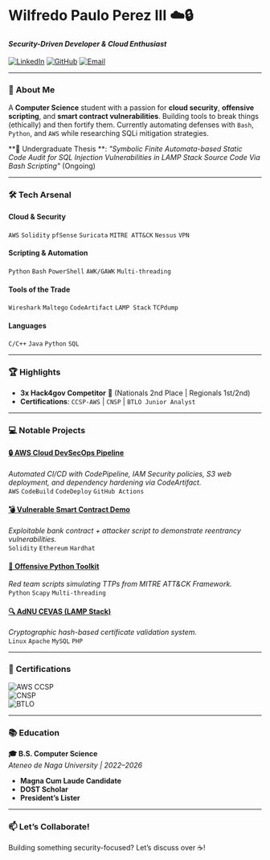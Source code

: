 # Wilfredo Paulo Perez III ☁️🔒  
#### *Security-Driven Developer & Cloud Enthusiast*  
[![LinkedIn](https://img.shields.io/badge/LinkedIn-Connect-%230A66C2?style=flat&logo=linkedin)](http://linkedin.com/in/wpperezili)
[![GitHub](https://img.shields.io/badge/GitHub-Follow-%23181717?style=flat&logo=github)](https://github.com/C0deRhin0)
[![Email](https://img.shields.io/badge/Email-Contact-%23EA4335?style=flat&logo=gmail)](mailto:pauloperez9754@gmail.com)

---

### 🚀 **About Me**  
A **Computer Science** student with a passion for **cloud security**, **offensive scripting**, and **smart contract vulnerabilities**. Building tools to break things (ethically) and then fortify them. Currently automating defenses with `Bash`, `Python`, and `AWS` while researching SQLi mitigation strategies.  

**🔭 Undergraduate Thesis **: *"Symbolic Finite Automata-based Static Code Audit for SQL Injection Vulnerabilities in LAMP Stack Source Code Via Bash Scripting"* (Ongoing)  

---

### 🛠️ **Tech Arsenal**  

#### **Cloud & Security**  
`AWS` `Solidity` `pfSense` `Suricata` `MITRE ATT&CK` `Nessus` `VPN`  

#### **Scripting & Automation**  
`Python` `Bash` `PowerShell` `AWK/GAWK` `Multi-threading`  

#### **Tools of the Trade**  
`Wireshark` `Maltego` `CodeArtifact` `LAMP Stack` `TCPdump`  

#### **Languages**  
`C/C++` `Java` `Python` `SQL`  

---

### 🏆 **Highlights**  
- **3x Hack4gov Competitor** 🥇 (Nationals 2nd Place | Regionals 1st/2nd)  
- **Certifications**: `CCSP-AWS` | `CNSP` | `BTLO Junior Analyst`  

---

### 💻 **Notable Projects**  

#### [🔒 AWS Cloud DevSecOps Pipeline](https://github.com/C0deRhin0/AWS_Cloud_DevSecOps)  
*Automated CI/CD with CodePipeline, IAM Security policies, S3 web deployment, and dependency hardening via CodeArtifact.*  
`AWS` `CodeBuild` `CodeDeploy` `GitHub Actions`

#### [💣 Vulnerable Smart Contract Demo](https://github.com/C0deRhin0/Vulnerable-Smart-Contract)  
*Exploitable bank contract + attacker script to demonstrate reentrancy vulnerabilities.*  
`Solidity` `Ethereum` `Hardhat`  

#### [📡 Offensive Python Toolkit](https://github.com/C0deRhin0/Offensive_Python_Scripts)  
*Red team scripts simulating TTPs from MITRE ATT&CK Framework.*  
`Python` `Scapy` `Multi-threading`  

#### [🔍 AdNU CEVAS (LAMP Stack)](https://github.com/C0deRhin0/AdNU_CEVAS-LAMP-)  
*Cryptographic hash-based certificate validation system.*  
`Linux` `Apache` `MySQL` `PHP` 

---

### 📜 **Certifications**  
![AWS CCSP](https://img.shields.io/badge/AWS-CCSP-%23FF9900?style=flat&logo=amazonaws)  
![CNSP](https://img.shields.io/badge/Network_Security-CNSP-%2300599C?style=flat)  
![BTLO](https://img.shields.io/badge/Blue_Team-BTLO_Junior_Analyst-%230078D4?style=flat)  

---

### 📚 **Education**  
**🎓 B.S. Computer Science**  
*Ateneo de Naga University | 2022–2026*  
- **Magna Cum Laude Candidate**  
- **DOST Scholar**  
- **President’s Lister**  

---

### 📫 **Let’s Collaborate!**  
Building something security-focused? Let’s discuss over ☕!  
